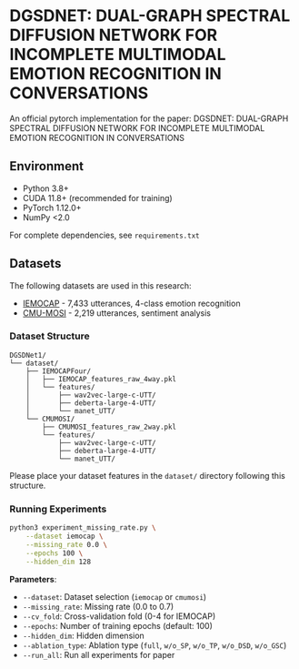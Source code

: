 # DGSDNET: DUAL-GRAPH SPECTRAL DIFFUSION NETWORK FOR INCOMPLETE MULTIMODAL EMOTION RECOGNITION IN CONVERSATIONS
An official pytorch implementation for the paper: DGSDNET: DUAL-GRAPH SPECTRAL DIFFUSION NETWORK FOR INCOMPLETE MULTIMODAL EMOTION RECOGNITION IN CONVERSATIONS
## Environment

- Python 3.8+
- CUDA 11.8+ (recommended for training)
- PyTorch 1.12.0+
- NumPy <2.0 

For complete dependencies, see `requirements.txt`
## Datasets

The following datasets are used in this research:

- [IEMOCAP](https://sail.usc.edu/iemocap/index.html) - 7,433 utterances, 4-class emotion recognition
- [CMU-MOSI](http://multicomp.cs.cmu.edu/resources/cmu-mosi-dataset/) - 2,219 utterances, sentiment analysis

### Dataset Structure

```
DGSDNet1/
└── dataset/
    ├── IEMOCAPFour/
    │   ├── IEMOCAP_features_raw_4way.pkl
    │   └── features/
    │       ├── wav2vec-large-c-UTT/
    │       ├── deberta-large-4-UTT/
    │       └── manet_UTT/
    └── CMUMOSI/
        ├── CMUMOSI_features_raw_2way.pkl
        └── features/
            ├── wav2vec-large-c-UTT/
            ├── deberta-large-4-UTT/
            └── manet_UTT/
```

Please place your dataset features in the `dataset/` directory following this structure.
### Running Experiments
```bash
python3 experiment_missing_rate.py \
    --dataset iemocap \
    --missing_rate 0.0 \
    --epochs 100 \
    --hidden_dim 128
```

**Parameters**:
- `--dataset`: Dataset selection (`iemocap` or `cmumosi`)
- `--missing_rate`: Missing rate (0.0 to 0.7)
- `--cv_fold`: Cross-validation fold (0-4 for IEMOCAP)
- `--epochs`: Number of training epochs (default: 100)
- `--hidden_dim`: Hidden dimension 
- `--ablation_type`: Ablation type (`full`, `w/o_SP`, `w/o_TP`, `w/o_DSD`, `w/o_GSC`)
- `--run_all`: Run all experiments for paper
